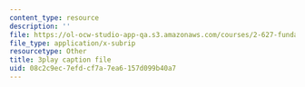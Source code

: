 ```yaml
---
content_type: resource
description: ''
file: https://ol-ocw-studio-app-qa.s3.amazonaws.com/courses/2-627-fundamentals-of-photovoltaics-fall-2013/08c2c9ec7efdcf7a7ea6157d099b40a7_FLbfYpkSZ84.srt
file_type: application/x-subrip
resourcetype: Other
title: 3play caption file
uid: 08c2c9ec-7efd-cf7a-7ea6-157d099b40a7
---
```

